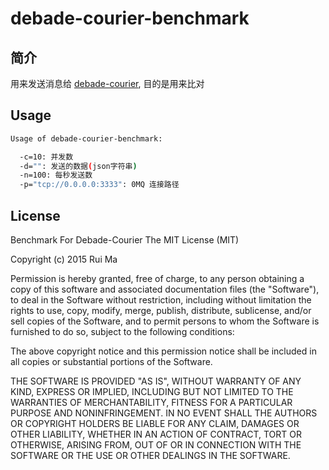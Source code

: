 # debade-courier-benchmark

## 简介

用来发送消息给 [debade-courier](https://github.com/iamfat/debade-courier), 目的是用来比对

## Usage

```bash
Usage of debade-courier-benchmark:

  -c=10: 并发数
  -d="": 发送的数据(json字符串)
  -n=100: 每秒发送数
  -p="tcp://0.0.0.0:3333": 0MQ 连接路径
```


## License
Benchmark For Debade-Courier
The MIT License (MIT)

Copyright (c) 2015 Rui Ma

Permission is hereby granted, free of charge, to any person obtaining a copy
of this software and associated documentation files (the "Software"), to deal
in the Software without restriction, including without limitation the rights
to use, copy, modify, merge, publish, distribute, sublicense, and/or sell
copies of the Software, and to permit persons to whom the Software is
furnished to do so, subject to the following conditions:

The above copyright notice and this permission notice shall be included in all
copies or substantial portions of the Software.

THE SOFTWARE IS PROVIDED "AS IS", WITHOUT WARRANTY OF ANY KIND, EXPRESS OR
IMPLIED, INCLUDING BUT NOT LIMITED TO THE WARRANTIES OF MERCHANTABILITY,
FITNESS FOR A PARTICULAR PURPOSE AND NONINFRINGEMENT. IN NO EVENT SHALL THE
AUTHORS OR COPYRIGHT HOLDERS BE LIABLE FOR ANY CLAIM, DAMAGES OR OTHER
LIABILITY, WHETHER IN AN ACTION OF CONTRACT, TORT OR OTHERWISE, ARISING FROM,
OUT OF OR IN CONNECTION WITH THE SOFTWARE OR THE USE OR OTHER DEALINGS IN THE
SOFTWARE.
